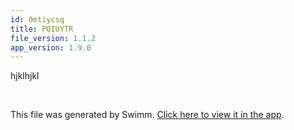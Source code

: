 ```yaml
---
id: 0mtiycsq
title: POIUYTR
file_version: 1.1.2
app_version: 1.9.0
---
```


hjklhjkl

<br/>

This file was generated by Swimm. [Click here to view it in the app](http://localhost:5001/repos/ls4DA2fLasmQuEbT4ipw/docs/0mtiycsq).
